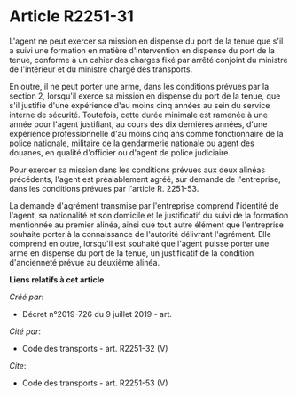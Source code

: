 # Article R2251-31

L'agent ne peut exercer sa mission en dispense du port de la tenue que s'il a suivi une formation en matière d'intervention
en dispense du port de la tenue, conforme à un cahier des charges fixé par arrêté conjoint du ministre de l'intérieur et du
ministre chargé des transports. 

En outre, il ne peut porter une arme, dans les conditions prévues par la section 2, lorsqu'il exerce sa mission en dispense
du port de la tenue, que s'il justifie d'une expérience d'au moins cinq années au sein du service interne de sécurité.
Toutefois, cette durée minimale est ramenée à une année pour l'agent justifiant, au cours des dix dernières années, d'une
expérience professionnelle d'au moins cinq ans comme fonctionnaire de la police nationale, militaire de la gendarmerie
nationale ou agent des douanes, en qualité d'officier ou d'agent de police judiciaire. 

Pour exercer sa mission dans les conditions prévues aux deux alinéas précédents, l'agent est préalablement agréé, sur demande
de l'entreprise, dans les conditions prévues par l'article R. 2251-53. 

La demande d'agrément transmise par l'entreprise comprend l'identité de l'agent, sa nationalité et son domicile et le
justificatif du suivi de la formation mentionnée au premier alinéa, ainsi que tout autre élément que l'entreprise souhaite
porter à la connaissance de l'autorité délivrant l'agrément. Elle comprend en outre, lorsqu'il est souhaité que l'agent
puisse porter une arme en dispense du port de la tenue, un justificatif de la condition d'ancienneté prévue au deuxième
alinéa.

**Liens relatifs à cet article**

_Créé par_:

  - Décret n°2019-726 du 9 juillet 2019 - art.

_Cité par_:

  - Code des transports - art. R2251-32 (V)

_Cite_:

  - Code des transports - art. R2251-53 (V)
